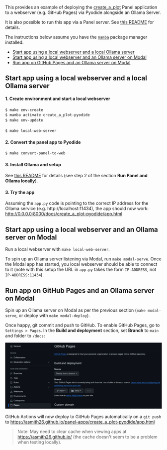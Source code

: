 This provides an example of deploying the [create_a_plot](../create_a_plot) Panel application to a webserver (e.g. 
GitHub Pages) via Pyodide alongside an Ollama Server.

It is also possible to run this app via a Panel server. See [this README](../create_a_plot/README.md) for details.

The instructions below assume you have the [`mamba`](https://mamba.readthedocs.io/en/latest/installation/mamba-installation.html) package manager installed.

* [Start app using a local webserver and a local Ollama server](#Start-app-using-a-local-webserver-and-a-local-Ollama-server)
* [Start app using a local webserver and an Ollama server on Modal](#Start-app-using-a-local-webserver-and-an-Ollama-server-on-Modal)
* [Run app on GitHub Pages and an Ollama server on Modal](#Run-app-on-GitHub-Pages-and-an-Ollama-server-on-Modal)

## Start app using a local webserver and a local Ollama server

#### 1. Create environment and start a local webserver

```bash
$ make env-create
$ mamba activate create_a_plot-pyodide
$ make env-update

$ make local-web-server
```

#### 2. Convert the panel app to Pyodide

```bash
$ make convert-panel-to-web
```

#### 3. Install Ollama and setup

See [this README](../create_a_plot/README.md) for details (see step 2 of the section **Run Panel and Ollama locally**).

#### 3. Try the app

Assuming the `app.py` code is pointing to the correct IP address for the Ollama service (e.g. http://localhost:11434), 
the app should now work: http://0.0.0.0:8000/docs/create_a_plot-pyodide/app.html

## Start app using a local webserver and an Ollama server on Modal

Run a local webserver with `make local-web-server`.

To spin up an Ollama server listening via Modal, run `make modal-serve`. Once the Modal app has started, you local 
webserver should be able to connect to it (note with this setup the URL in `app.py` takes the form `IP-ADDRESS`, not `IP-ADDRESS:11434`).

## Run app on GitHub Pages and an Ollama server on Modal

Spin up an Ollama server on Modal as per the previous section (`make modal-serve`, or deploy with `make modal-deploy`).

Once happy, git commit and push to GitHub. To enable GitHub Pages, go to `Settings > Pages`. In the 
**Build and deployment** section, set **Branch** to `main` and folder to `/docs`:

![Deploying GitHub Pages](../images/deploying_github_pages.png)

GitHub Actions will now deploy to GitHub Pages automatically on a `git push` to 
https://asmith26.github.io/panel-apps/create_a_plot-pyodide/app.html

> Note: May need to clear cache when viewing apps at https://asmith26.github.io/ (the cache doesn't seem to be a problem when testing
   locally).
